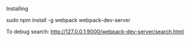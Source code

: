 Installing

sudo npm install -g webpack webpack-dev-server


To debug search:
http://127.0.0.1:9000/webpack-dev-server/search.html